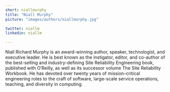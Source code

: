 ```yaml
---
short: niallmurphy
title: "Niall Murphy"
picture: "images/authors/niallmurphy.jpg"

twitter: niallm
linkedin: niallm

---
```


Niall Richard Murphy is an award-winning author, speaker,  technologist, and executive leader. He is best known as the instigator, editor, and co-author of the best-selling and industry-defining Site Reliability Engineering book, published with O’Reilly, as well as its successor volume The Site Reliability Workbook. He has devoted over twenty years of mission-critical engineering roles to the craft of software, large-scale service operations, teaching, and diversity in computing.